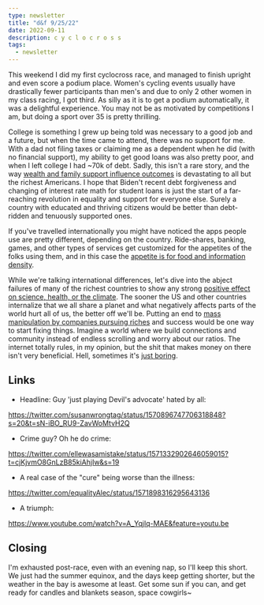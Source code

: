 ```yaml
---
type: newsletter
title: "d&f 9/25/22"
date: 2022-09-11
description: c y c l o c r o s s
tags:
  - newsletter
---
```


This weekend I did my first cyclocross race, and managed to finish upright and even score a podium place. Women's cycling events usually have drastically fewer participants than men's and due to only 2 other women in my class racing, I got third. As silly as it is to get a podium automatically, it was a delightful experience. You may not be as motivated by competitions I am, but doing a sport over 35 is pretty thrilling.

College is something I grew up being told was necessary to a good job and a future, but when the time came to attend, there was no support for me. With a dad not filing taxes or claiming me as a dependent when he did (with no financial support), my ability to get good loans was also pretty poor, and when I left college I had ~70k of debt. Sadly, this isn't a rare story, and the way [wealth and family support influence outcomes](https://annehelen.substack.com/p/wealth-is-the-missing-piece) is devastating to all but the richest Americans. I hope that Biden't recent debt forgiveness and changing of interest rate math for student loans is just the start of a far-reaching revolution in equality and support for everyone else. Surely a country with educated and thriving citizens would be better than debt-ridden and tenuously supported ones.

If you've travelled internationally you might have noticed the apps people use are pretty different, depending on the country. Ride-shares, banking, games, and other types of services get customized for the appetites of the folks using them, and in this case the [appetite is for food and information density](https://technode.com/2020/11/27/how-a-chinese-food-delivery-app-is-gambling-on-nostalgia/). 

While we're talking international differences, let's dive into the abject failures of many of the richest countries to show any strong [positive effect on science, health, or the climate](https://index.goodcountry.org/). The sooner the US and other countries internalize that we all share a planet and what negatively affects parts of the world hurt all of us, the better off we'll be. Putting an end to [mass manipulation by companies pursuing riches](https://www.newyorker.com/culture/infinite-scroll/the-age-of-algorithmic-anxiety) and success would be one way to start fixing things. Imagine a world where we build connections and community instead of endless scrolling and worry about our ratios. The internet totally rules, in my opinion, but the shit that makes money on there isn't very beneficial. Hell, sometimes it's [just boring](https://www.theverge.com/2022/9/22/23365781/tiktok-youtube-bootleg-ratio-social-platforms-original-content).

## Links

- Headline: Guy 'just playing Devil's advocate' hated by all:

https://twitter.com/susanwrongtag/status/1570896747706318848?s=20&t=sN-iBO_RU9-ZavWoMtvH2Q

- Crime guy? Oh he do crime:

https://twitter.com/ellewasamistake/status/1571332902646059015?t=cjKjvmO8GnLzB85kiAhjIw&s=19

- A real case of the "cure" being worse than the illness:

https://twitter.com/equalityAlec/status/1571898316295643136

- A triumph:

https://www.youtube.com/watch?v=A_Yqjlq-MAE&feature=youtu.be

## Closing

I'm exhausted post-race, even with an evening nap, so I'll keep this short. We just had the summer equinox, and the days keep getting shorter, but the weather in the bay is awesome at least. Get some sun if you can, and get ready for candles and blankets season, space cowgirls~